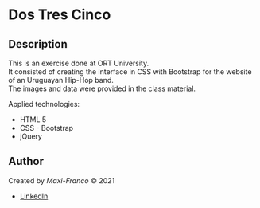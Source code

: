 # Dos Tres Cinco

## Description
This is an exercise done at ORT University.<br>
It consisted of creating the interface in CSS with Bootstrap for the website of an Uruguayan Hip-Hop band.<br>
The images and data were provided in the class material.

Applied technologies:
- HTML 5
- CSS - Bootstrap
- jQuery

## Author
Created by _Maxi-Franco_ &copy; 2021<br>
* [LinkedIn](https://www.linkedin.com/in/maxi-franco/)

